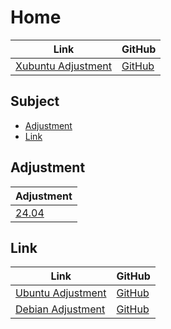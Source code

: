 

# Home

| Link | GitHub |
| ---- | ------ |
| [Xubuntu Adjustment](https://samwhelp.github.io/xubuntu-adjustment/) | [GitHub](https://github.com/samwhelp/xubuntu-adjustment) |




## Subject

* [Adjustment](#adjustment)
* [Link](#link)




## Adjustment

| Adjustment |
| ---------- |
| [24.04](https://github.com/samwhelp/xubuntu-adjustment/tree/main/prototype/main/xfce-config/Main) |





## Link

| Link | GitHub |
| ---- | ------ |
| [Ubuntu Adjustment](https://samwhelp.github.io/ubuntu-adjustment/) | [GitHub](https://github.com/samwhelp/ubuntu-adjustment) |
| [Debian Adjustment](https://samwhelp.github.io/debian-adjustment/) | [GitHub](https://github.com/samwhelp/debian-adjustment) |
